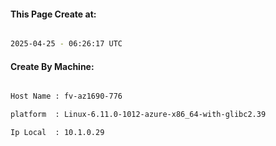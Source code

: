
   
#### This Page Create at:

```bash

2025-04-25 - 06:26:17 UTC

```

#### Create By Machine:

```bash

Host Name : fv-az1690-776

platform  : Linux-6.11.0-1012-azure-x86_64-with-glibc2.39

Ip Local  : 10.1.0.29

```

